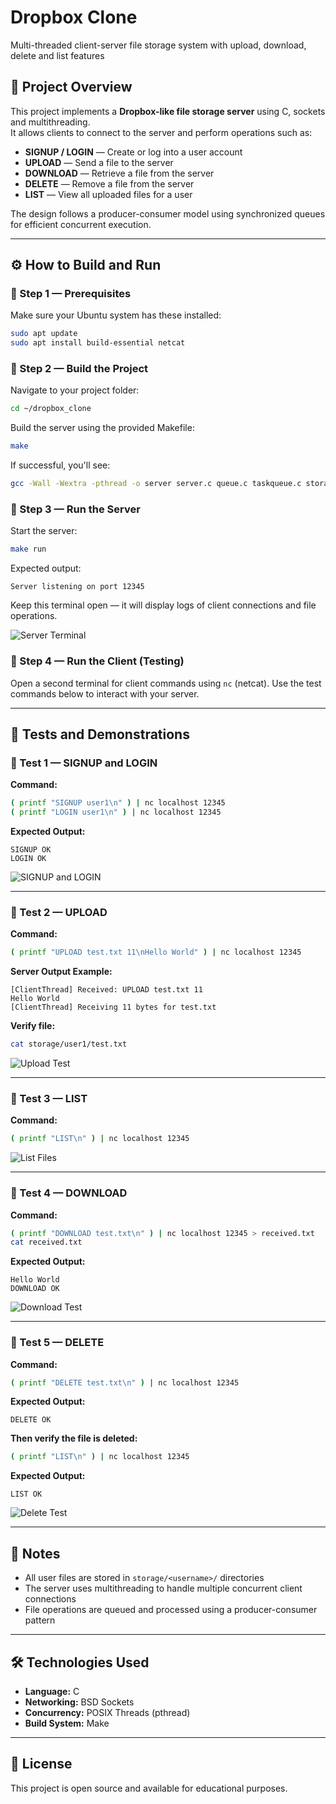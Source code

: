 # Dropbox Clone

Multi-threaded client-server file storage system with upload, download, delete and list features

## 📘 Project Overview

This project implements a **Dropbox-like file storage server** using C, sockets and multithreading.  
It allows clients to connect to the server and perform operations such as:

- **SIGNUP / LOGIN** — Create or log into a user account
- **UPLOAD** — Send a file to the server
- **DOWNLOAD** — Retrieve a file from the server
- **DELETE** — Remove a file from the server
- **LIST** — View all uploaded files for a user

The design follows a producer-consumer model using synchronized queues for efficient concurrent execution.

---

## ⚙️ How to Build and Run

### 🧩 Step 1 — Prerequisites

Make sure your Ubuntu system has these installed:

```bash
sudo apt update
sudo apt install build-essential netcat
```

### 🧩 Step 2 — Build the Project

Navigate to your project folder:
```bash
cd ~/dropbox_clone
```

Build the server using the provided Makefile:
```bash
make
```

If successful, you'll see:
```bash
gcc -Wall -Wextra -pthread -o server server.c queue.c taskqueue.c storage.c
```

### 🧩 Step 3 — Run the Server

Start the server:
```bash
make run
```

Expected output:
```
Server listening on port 12345
```

Keep this terminal open — it will display logs of client connections and file operations.

![Server Terminal](ss/terminal1.jpg)

### 🧩 Step 4 — Run the Client (Testing)

Open a second terminal for client commands using `nc` (netcat).
Use the test commands below to interact with your server.

---

## 🧪 Tests and Demonstrations

### 🧩 Test 1 — SIGNUP and LOGIN

**Command:**

```bash
( printf "SIGNUP user1\n" ) | nc localhost 12345
( printf "LOGIN user1\n" ) | nc localhost 12345
```

**Expected Output:**

```
SIGNUP OK
LOGIN OK
```

![SIGNUP and LOGIN](ss/signup_login.jpg)

---

### 🧩 Test 2 — UPLOAD

**Command:**

```bash
( printf "UPLOAD test.txt 11\nHello World" ) | nc localhost 12345
```

**Server Output Example:**

```
[ClientThread] Received: UPLOAD test.txt 11
Hello World
[ClientThread] Receiving 11 bytes for test.txt
```

**Verify file:**

```bash
cat storage/user1/test.txt
```

![Upload Test](ss/upload.jpg)

---

### 🧩 Test 3 — LIST

**Command:**

```bash
( printf "LIST\n" ) | nc localhost 12345
```

![List Files](ss/list.jpg)

---

### 🧩 Test 4 — DOWNLOAD

**Command:**

```bash
( printf "DOWNLOAD test.txt\n" ) | nc localhost 12345 > received.txt
cat received.txt
```

**Expected Output:**

```
Hello World
DOWNLOAD OK
```

![Download Test](ss/download.jpg)

---

### 🧩 Test 5 — DELETE

**Command:**

```bash
( printf "DELETE test.txt\n" ) | nc localhost 12345
```

**Expected Output:**

```
DELETE OK
```

**Then verify the file is deleted:**

```bash
( printf "LIST\n" ) | nc localhost 12345
```

**Expected Output:**

```
LIST OK
```

![Delete Test](ss/delete.jpg)

---

## 📝 Notes

- All user files are stored in `storage/<username>/` directories
- The server uses multithreading to handle multiple concurrent client connections
- File operations are queued and processed using a producer-consumer pattern

---

## 🛠️ Technologies Used

- **Language:** C
- **Networking:** BSD Sockets
- **Concurrency:** POSIX Threads (pthread)
- **Build System:** Make

---

## 📄 License

This project is open source and available for educational purposes.